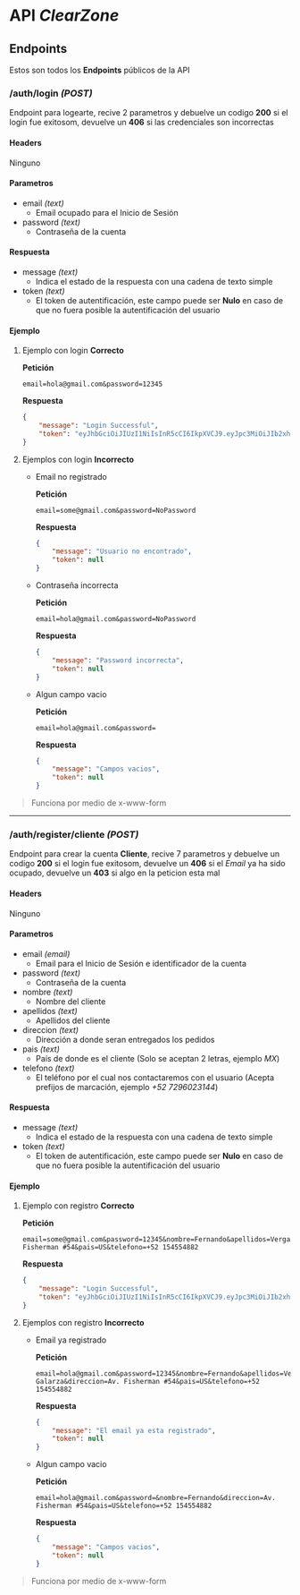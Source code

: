 # API _ClearZone_

## Endpoints

Estos son todos los **Endpoints** públicos de la API

### /auth/login _(POST)_
Endpoint para logearte, recive 2 parametros y debuelve un codigo **200** si el login fue exitosom, devuelve un **406** si las credenciales son incorrectas
#### Headers
Ninguno
#### Parametros
* email _(text)_
    * Email ocupado para el Inicio de Sesión
* password _(text)_
    * Contraseña de la cuenta
#### Respuesta
* message _(text)_
    * Indica el estado de la respuesta con una cadena de texto simple
* token _(text)_
    * El token de autentificación, este campo puede ser **Nulo** en caso de que no fuera posible la autentificación del usuario

#### Ejemplo

1. Ejemplo con login **Correcto**

    **Petición**
    ```
    email=hola@gmail.com&password=12345
    ```
    **Respuesta**
    ```json
    {
        "message": "Login Successful",
        "token": "eyJhbGciOiJIUzI1NiIsInR5cCI6IkpXVCJ9.eyJpc3MiOiJIb2xhIiwic3ViIjoiaG9sYTFAZ21haWwuY29tIiwicm9sZSI6IlJPTEVfQ0xJRU5URSJ9.8YXBU6pEdNK-f30q2Mep3PphX_EKGTQYWmF6hGRtH6s"
    }
    ```

1. Ejemplos con login **Incorrecto**

    * Email no registrado

        **Petición**
        ```
        email=some@gmail.com&password=NoPassword
        ```
        **Respuesta**
        ```json
        {
            "message": "Usuario no encontrado",
            "token": null
        }
        ```

    * Contraseña incorrecta

        **Petición**
        ```path
        email=hola@gmail.com&password=NoPassword
        ```
        **Respuesta**
        ```json
        {
            "message": "Password incorrecta",
            "token": null
        }
        ```

    * Algun campo vacio

        **Petición**
        ```path
        email=hola@gmail.com&password=
        ```
        **Respuesta**

        ```json
        {
            "message": "Campos vacios",
            "token": null
        }
        ```
>
> Funciona por medio de x-www-form
>


---


### /auth/register/cliente _(POST)_

Endpoint para crear la cuenta **Cliente**, recive 7 parametros y debuelve un codigo **200** si el login fue exitosom, devuelve un **406** si el _Email_ ya ha sido ocupado, devuelve un **403** si algo en la peticion esta mal
#### Headers
Ninguno
#### Parametros
* email _(email)_
    * Email para el Inicio de Sesión e identificador de la cuenta
* password _(text)_
    * Contraseña de la cuenta
* nombre _(text)_
    * Nombre del cliente
* apellidos _(text)_
    * Apellidos del cliente
* direccion _(text)_
    * Dirección a donde seran entregados los pedidos
* pais _(text)_
    * País de donde es el cliente (Solo se aceptan 2 letras, ejemplo _MX_)
* telefono _(text)_
    * El teléfono por el cual nos contactaremos con el usuario (Acepta prefijos de marcación, ejemplo _+52 7296023144_)

#### Respuesta
* message _(text)_
    * Indica el estado de la respuesta con una cadena de texto simple
* token _(text)_
    * El token de autentificación, este campo puede ser **Nulo** en caso de que no fuera posible la autentificación del usuario

#### Ejemplo

1. Ejemplo con registro **Correcto**

    **Petición**
    ```
    email=some@gmail.com&password=12345&nombre=Fernando&apellidos=VergaraGalarza&direccion=Av. Fisherman #54&pais=US&telefono=+52 154554882
    ```
    **Respuesta**
    ```json
    {
        "message": "Login Successful",
        "token": "eyJhbGciOiJIUzI1NiIsInR5cCI6IkpXVCJ9.eyJpc3MiOiJIb2xhIiwic3ViIjoiaG9sYTFAZ21haWwuY29tIiwicm9sZSI6IlJPTEVfQ0xJRU5URSJ9.8YXBU6pEdNK-f30q2Mep3PphX_EKGTQYWmF6hGRtH6s"
    }
    ```

1. Ejemplos con registro **Incorrecto**

    * Email ya registrado

        **Petición**
        ```
        email=hola@gmail.com&password=12345&nombre=Fernando&apellidos=Vergara Galarza&direccion=Av. Fisherman #54&pais=US&telefono=+52 154554882
        ```
        **Respuesta**
        ```json
        {
            "message": "El email ya esta registrado",
            "token": null
        }
        ```

    * Algun campo vacio

        **Petición**
        ```path
        email=hola@gmail.com&password=&nombre=Fernando&direccion=Av. Fisherman #54&pais=US&telefono=+52 154554882
        ```
        **Respuesta**

        ```json
        {
            "message": "Campos vacios",
            "token": null
        }
        ```
>
> Funciona por medio de x-www-form
>

